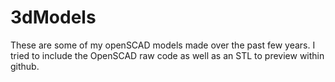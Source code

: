 # 3dModels
These are some of my openSCAD models made over the past few years. I tried to include the OpenSCAD raw code as well as an STL to preview within github.
